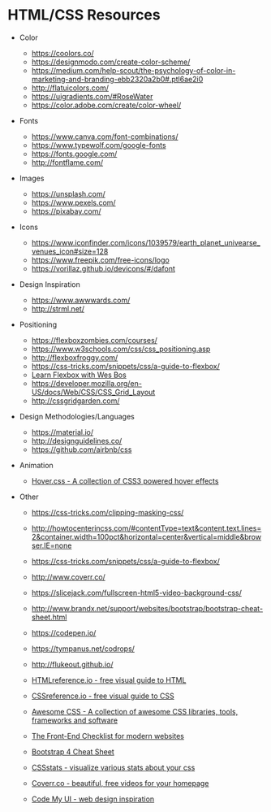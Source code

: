 # HTML/CSS Resources

* Color

  * https://coolors.co/
  * https://designmodo.com/create-color-scheme/
  * https://medium.com/help-scout/the-psychology-of-color-in-marketing-and-branding-ebb2320a2b0#.ptl6ae2i0
  * http://flatuicolors.com/
  * https://uigradients.com/#RoseWater
  * https://color.adobe.com/create/color-wheel/

* Fonts

  * https://www.canva.com/font-combinations/
  * https://www.typewolf.com/google-fonts
  * https://fonts.google.com/
  * http://fontflame.com/

* Images

  * https://unsplash.com/
  * https://www.pexels.com/
  * https://pixabay.com/

* Icons

  * https://www.iconfinder.com/icons/1039579/earth_planet_univearse_venues_icon#size=128
  * https://www.freepik.com/free-icons/logo
  * https://vorillaz.github.io/devicons/#/dafont

* Design Inspiration

  * https://www.awwwards.com/
  * http://strml.net/

* Positioning

  * https://flexboxzombies.com/courses/
  * https://www.w3schools.com/css/css_positioning.asp
  * http://flexboxfroggy.com/
  * https://css-tricks.com/snippets/css/a-guide-to-flexbox/
  * [Learn Flexbox with Wes Bos](https://flexbox.io/)
  * https://developer.mozilla.org/en-US/docs/Web/CSS/CSS_Grid_Layout
  * http://cssgridgarden.com/

* Design Methodologies/Languages

  * https://material.io/
  * http://designguidelines.co/
  * https://github.com/airbnb/css


* Animation

  * [Hover.css - A collection of CSS3 powered hover effects](http://ianlunn.github.io/Hover/)


* Other

  * https://css-tricks.com/clipping-masking-css/

  * http://howtocenterincss.com/#contentType=text&content.text.lines=2&container.width=100pct&horizontal=center&vertical=middle&browser.IE=none

  * https://css-tricks.com/snippets/css/a-guide-to-flexbox/

  * http://www.coverr.co/
  * https://slicejack.com/fullscreen-html5-video-background-css/

  * http://www.brandx.net/support/websites/bootstrap/bootstrap-cheat-sheet.html

  * https://codepen.io/

  * https://tympanus.net/codrops/
  * http://flukeout.github.io/

  * [HTMLreference.io - free visual guide to HTML](http://htmlreference.io/)

  * [CSSreference.io - free visual guide to CSS](http://cssreference.io/)

  * [Awesome CSS - A collection of awesome CSS libraries, tools, frameworks and software](https://github.com/ikkou/awesome-css)

  * [The Front-End Checklist for modern websites](https://frontendchecklist.io/)

  * [Bootstrap 4 Cheat Sheet](https://hackerthemes.com/bootstrap-cheatsheet/)

  * [CSSstats - visualize various stats about your css](http://www.cssstats.com)

  * [Coverr.co - beautiful, free videos for your homepage](https://coverr.co/)
  
  * [Code My UI - web design inspiration](https://codemyui.com/)
  